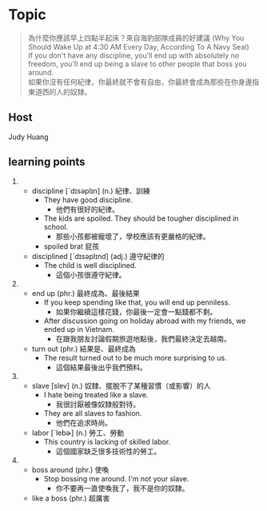 # Topic

> 為什麼你應該早上四點半起床？來自海豹部隊成員的好建議 (Why You Should Wake Up at 4:30 AM Every Day, According To A Navy Seal)<br>
> If you don't have any discipline, you'll end up with absolutely no freedom, you'll end up being a slave to other people that boss you around.<br>
> 如果你沒有任何紀律，你最終就不會有自由，你最終會成為那些在你身邊指東道西的人的奴隸。<br>

## Host
Judy Huang

## learning points
1.
    * discipline  [ˋdɪsəplɪn]  (n.)  紀律、訓練
      -  They have good discipline.
         +  他們有很好的紀律。
      -  The kids are spoiled. They should be tougher disciplined in school.
         +  那些小孩都被寵壞了，學校應該有更嚴格的紀律。
      -  spoiled brat 屁孩
    * disciplined  [ˋdɪsəplɪnd]  (adj.)  遵守紀律的
      -  The child is well disciplined.
         +  這個小孩很遵守紀律。
2.
    * end up  (phr.)  最終成為、最後結果
      -  If you keep spending like that, you will end up penniless.
         +  如果你繼續這樣花錢，你最後一定會一點錢都不剩。
      -  After discussion going on holiday abroad with my friends, we ended up in Vietnam.
         +  在跟我朋友討論假期旅遊地點後，我們最終決定去越南。
    * turn out  (phr.)  結果是、最終成為
      -  The result turned out to be much more surprising to us.
         +  這個結果最後出乎我們預料。
3.
    * slave  [slev]  (n.)  奴隸、擺脫不了某種習慣（或影響）的人
      -  I hate being treated like a slave.
         +  我很討厭被像奴隸般對待。
      -  They are all slaves to fashion.
         +  他們在追求時尚。
    * labor  [ˋlebɚ]  (n.)  勞工、勞動
      -  This country is lacking of skilled labor.
         +  這個國家缺乏很多技術性的勞工。
4.
    * boss around  (phr.)  使喚
      -  Stop bossing me around. I'm not your slave.
         +  你不要再一直使喚我了，我不是你的奴隸。
    * like a boss  (phr.)  超厲害
